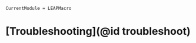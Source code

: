 ```@meta
CurrentModule = LEAPMacro
```

# [Troubleshooting](@id troubleshoot)
<!-- TODO: Prepare troubleshooting file -->